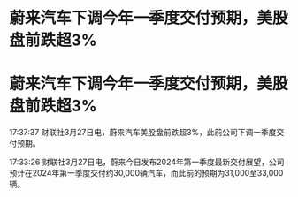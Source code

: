 # 蔚来汽车下调今年一季度交付预期，美股盘前跌超3%

# 蔚来汽车下调今年一季度交付预期，美股盘前跌超3%

17:37:37 财联社3月27日电，蔚来汽车美股盘前跌超3%，此前公司下调一季度交付预期。

17:33:26
财联社3月27日电，蔚来今日发布2024年第一季度最新交付展望，公司预计在2024年第一季度交付约30,000辆汽车，而此前的预期为31,000至33,000辆。

